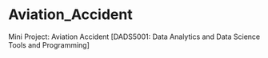 # Aviation_Accident
Mini Project: Aviation Accident [DADS5001: Data Analytics and Data Science Tools and Programming]
